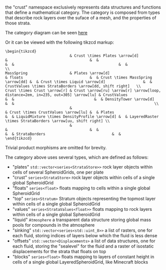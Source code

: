 the "crust" namespace exclusively represents data structures and functions that define a mathematical category.
The category is composed from types that describe rock layers over the suface of a mesh, 
and the properties of those strata. 

The category diagram can be seen [here](https://tikzcd.yichuanshen.de/#N4Igdg9gJgpgziAXAbVABwnAlgFyxMJZARgBoAGAXVJADcBDAGwFcYkQBhAJ2bhwAIAOoLwBbePwAKjejnggAvqXSZc+QijLFqdJq3bTZ8pSux4CRAEykAzDoYs2iTjz5CRWcXH7deOAGp6xsogGGbqRABspNo0DvrOvm7CYhIAMlgAjsxYUIohYWoWKAAcMfZB7EkBQd4pnhIAyjhcsvQAQhDMYFD0XFjBpkUaJKSWFY5Vrjj5Q+Yj1rG6k84AZowQsggmoarzUWMTCSAAIjBgZgCeACoQAO4wXLO74cXI1uNxlYnTgY7bBT2ERQ0QALEcnCBmq0cB0uj0+gMAXNgcgynYvisQGl6JdHjAoAAleh8R7uVLeaFtTrdXr9QYvYZEcjlTHHACyJLgjTQ-TAAHNnoV9ihQazlsdquSGt5OXBubysAKhUC3mKMRLIYY5MjGSLkCzPpqpn5pV4fNMVa8RtENfFIRlsrl2VgAB44ZhcGBmiRnC64S6SLgQVZYRhsBQ6An8+QoUCrYOiJAskA4CBIMjGxBgZiMRg0GQAIxgjEkqo0IHDqxmOwTECTiEzaaQAFY2U4c3mC-Ri6Xy+wqzMaHAABZYavJ2uJpDWVPpxBtrOd-OVnslsvWgcwCdT+tIGw0ZuIADs7aQy+7vY3TOcg+edYbYrnGZT9vPuZXRfX-dv26HIFHccZkbXcG0XI9oiXD9L2-Tdfx3EIH1bQ95zKKCu1XK8f0rP972nBcUOQ9DPzXPs4JwicCwgCA0GZUgWlYShQJfQjECfN9s2gzDYJvCj-0AicQMQ-DwPnYhiGYxtZyPYgDwAsdBPISTiCfI8W0k09n0bdThL3bTWIATkjBQgA)

Or it can be viewed with the following tikzcd markup:

```
\begin{tikzcd}
                             & Crust \times Plates \arrow[d]                                                     &                                     &  &                                    &  &                                               &  &                                                               \\
MassSpring                   & Plates \arrow[d]                                                                  & floats                              &  & Crust \times MassSpring \arrow[dd] &  & Crust \times Liquid \arrow[d]                 &  & CrustValues \times StrataBorders \arrow[dd, shift right]   \\
Crust \times Crust \arrow[r] & Crust \arrow[ru] \arrow[r] \arrow[loop, distance=2em, in=235, out=305] \arrow[lu] & CrustValues                         &  &                                    &  & DensityTower \arrow[d]                        &  &                                                               \\
                             &                                                                                   & Crust \times CrustValues \arrow[lu] &  & Plates                             &  & LiquidMixture \times DensityProfile \arrow[d] &  & LayeredRaster \times StrataBorders \arrow[uu, shift right] \\
                             &                                                                                   &                                     &  &                                    &  & StrataBorders                              &  &                                                              
\end{tikzcd}
```

Trivial product morphisms are omitted for brevity.

The category above uses several types, which are defined as follows:
* "plates"   `std::vector<series<StrataStore>>` rock layer objects within cells of several SpheroidGrids, one per plate
* "crust"    `series<StrataStore>`              rock layer objects within cells of a single global SpheroidGrid
* "floats"   `series<float>`                    floats mapping to cells within a single global SpheroidGrid
* "top"      `series<Stratum>`                  Stratum objects representing the topmost layer within cells of a single global SpheroidGrid
* "values"   `series<StrataValues<float>>`      floats mapping to rock layers within cells of a single global SpheroidGrid
* "liquid"   `Atmosphere`                      a transparent data structure storing global mass pools for compounds in the atmosphere
* "sinking"  `std::vector<series<std::uint_8>>` a list of rasters, one for each fluid, storing indices of layers below which the fluid is less dense
* "offsets"  `std::vector<Displacements>`      a list of data structures, one for each fluid, storing the "sealevel" for the fluid and a raster of isostatic displacements for the strata that floats on top
* "blocks"   `series<float>`                    floats mapping to layers of constant height in cells of a single global LayeredSpheroidGrid, like Minecraft blocks
